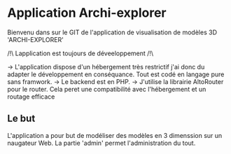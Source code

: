 # Application Archi-explorer

Bienvenu dans sur le GIT de l'application de visualisation de modèles 3D 'ARCHI-EXPLORER'

/!\ Lapplication est toujours de déveeloppement /!\

-> L'application dispose d'un hébergement très restrictif j'ai donc du adapter le développement en conséquance. Tout est codé en langage pure sans framwork. 
-> Le backend est en PHP.
-> J'utilise la librairie AltoRouter pour le router. Cela peret une compatibilité avec l'hébergement et un routage efficace

## Le but

L'application a pour but de modéliser des modèles en 3 dimenssion sur un naugateur Web. La partie 'admin' permet l'administration du tout.
